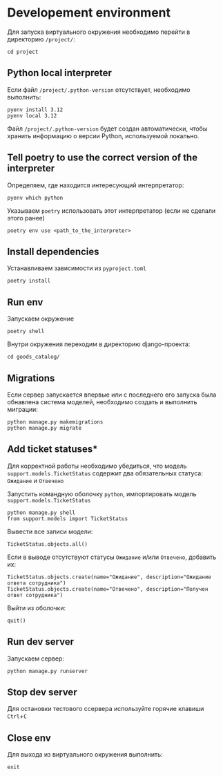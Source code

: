 # Developement environment

Для запуска виртуального окружения необходимо перейти в директорию `/project/`:
```
cd project
```

## Python local interpreter

Если файл `/project/.python-version` отсутствует, необходимо выполнить:
```
pyenv install 3.12
pyenv local 3.12
```
Файл `/project/.python-version` будет создан автоматически, чтобы хранить информацию о версии Python, используемой локально.

## Tell poetry to use the correct version of the interpreter

Определяем, где находится интересующий интерпретатор:
```
pyenv which python
```

Указываем `poetry` использовать этот интерпретатор (если не сделали этого ранее)
```
poetry env use <path_to_the_interpreter>
```

## Install dependencies

Устанавливаем зависимости из `pyproject.toml`
```
poetry install
```

## Run env

Запускаем окружение
```
poetry shell
```

Внутри окружения переходим в директорию django-проекта:
```
cd goods_catalog/
```

## Migrations

Если сервер запускается впервые или с последнего его запуска была обнавлена система моделей, необходимо создать и выполнить миграции:
```
python manage.py makemigrations
python manage.py migrate
```

## Add ticket statuses*

Для корректной работы необходимо убедиться, что модель `support.models.TicketStatus` содержит два обязательных статуса: `Ожидание` и `Отвечено`

Запустить командную оболочку `python`, импортировать модель `support.models.TicketStatus`
```
python manage.py shell
from support.models import TicketStatus
```

Вывести все записи модели:
```
TicketStatus.objects.all()
```

Если в выводе отсутствуют статусы `Ожидание` и/или `Отвечено`, добавить их:
```
TicketStatus.objects.create(name="Ожидание", description="Ожидание ответа сотрудника")
TicketStatus.objects.create(name="Отвечено", description="Получен ответ сотрудника")
```

Выйти из оболочки:
```
quit()
```

## Run dev server

Запускаем сервер:
```
python manage.py runserver
```

## Stop dev server

Для остановки тестового ссервера используйте горячие клавиши `Ctrl`+`C`

## Close env

Для выхода из виртуального окружения выполнить:
```
exit
```